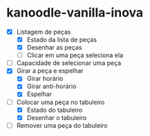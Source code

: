 # kanoodle-vanilla-inova

- [x] Listagem de peças
    - [x] Estado da lista de peças
    - [x] Desenhar as peças
    - [ ] Clicar em uma peça seleciona ela
- [ ] Capacidade de selecionar uma peça
- [x] Girar a peça e espelhar
    - [x] Girar horário
    - [x] Girar anti-horário
    - [x] Espelhar
- [ ] Colocar uma peça no tabuleiro
    - [x] Estado do tabuleiro
    - [x] Desenhar o tabuleiro
- [ ] Remover uma peça do tabuleiro